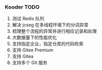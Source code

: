 ### Kooder TODO

1. 测试 Redis 队列
2. 解决 jcseg 在多线程环境下的分词异常
3. 梳理整个流程的异常并进行相应记录和处理
4. 大数据量下的性能优化
5. 支持指定企业，指定仓库的代码检索
6. 支持 Gitee Premium
7. 支持 Gitea
8. 支持多个 Git 服务